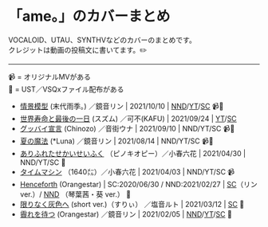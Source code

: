 # 「ame。」のカバーまとめ
VOCALOID、UTAU、SYNTHVなどのカバーのまとめです。   
クレジットは動画の投稿文に書いてます。✏️ 

----

📹 = オリジナルMVがある   
🎵 = UST／VSQxファイル配布がある   


- [情景模型](https://www.nicovideo.jp/watch/sm37946948) (末代雨季。) ／鏡音リン | 2021/10/10 | [NND](https://www.nicovideo.jp/watch/sm39428934)/[YT](https://youtu.be/ypZKKr7wylI)/[SC](https://t.co/uCgVB9PWJm) 📹🎵
- [世界寿命と最後の一日](https://www.nicovideo.jp/watch/sm21758815) (スズム) ／可不(KAFU) | 2021/09/24 | [YT](https://www.nicovideo.jp/watch/sm21758815)/[SC](https://soundcloud.com/candyfuru/kafu) 
- [グッバイ宣言](https://www.nicovideo.jp/watch/sm36668789) (Chinozo) ／音街ウナ | 2021/09/10 | NND/YT/SC 📹🎵
- [夏の魔法](https://www.nicovideo.jp/watch/sm29741205) (\*Luna) ／鏡音リン | 2021/08/14 | NND/YT/SC 📹🎵
- [ありふれたせかいせいふく](https://www.nicovideo.jp/watch/sm18131841) （ピノキオピー）／小春六花 | 2021/04/30 | NND/YT/SC 🎵
- [タイムマシン](https://www.nicovideo.jp/watch/sm12098837) （1640㍍）／小春六花 | 2021/04/03 | NND/YT/SC 📹
- [Henceforth](https://www.nicovideo.jp/watch/sm36898361) (Orangestar) | SC:2020/06/30 \/ NND:2021/02/27 | [SC](https://soundcloud.com/candyfuru/henceforthvocaloid-vsqx)（リン ver.）/ [NND](https://www.nicovideo.jp/watch/sm38328938) （琴葉茜・葵 ver.） 🎵
- [限りなく灰色へ](https://www.nicovideo.jp/watch/sm38335870) (short ver.)（すりぃ） ／塩音ルト | 2021/03/12 | [SC](https://soundcloud.com/candyfuru/short-verutauust-1) 🎵
- [霽れを待つ](https://www.nicovideo.jp/watch/sm38099931) (Orangestar) ／鏡音リン | 2021/02/05 | [NND](https://www.nicovideo.jp/watch/sm38221933)/[YT](https://www.youtube.com/watch?v=6_wp0fc7XSs)/[SC](https://soundcloud.com/candyfuru/vocaloidvsqx-1) 🎵

